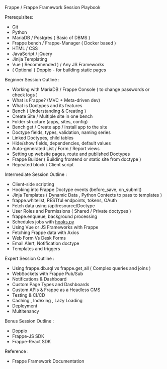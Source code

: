 Frappe / Frappe Framework Session Playbook 

Prerequisites: 

- Git  
- Python  
- MariaDB / Postgres ( Basic of DBMS )   
- Frappe bench / Frappe-Manager ( Docker based )   
- HTML / CSS   
- JavaScript / jQuery   
- Jinija Templating   
- Vue ( Recommended ) / Any JS Frameworks   
- ( Optional ) Doppio \- for building static pages

Beginner Session Outline : 

- Working with MariaDB / Frappe Console ( to change passwords or check logs )   
- What is Frappe? (MVC \+ Meta-driven dev)  
- What is Doctypes and its features   
- Bench ( Understanding & Creating )   
- Create Site / Multiple site in one bench  
- Folder structure (apps, sites, config)  
- Bench get / Create app / install app to the site  
- Doctype fields, types, validation, naming series  
- Linked Doctypes, child tables  
- Hide/show fields, dependencies, default values  
- Auto-generated List / Form / Report views  
- Setting up website pages, route and published Doctypes  
- Frappe Builder ( Building frontend or static site from doctype )   
- Repeated block / Client script 

Intermediate Session Outline : 

- Client-side scripting  
- Hooking into Frappe Doctype events (before\_save, on\_submit)  
- Jinja Templates ( Dynamic Data , Python Contexts to pass to templates )  
- frappe.whitelist, RESTful endpoints, tokens, OAuth  
- Fetch data using /api/resource/Doctype  
- User Roles and Permissions ( Shared / Private doctypes )  
- frappe.enqueue, background processing  
- Schedules jobs with [hooks.py](http://hooks.py)  
- Using Vue or JS Frameworks with Frappe  
- Fetching Frappe data with Axios  
- Web Form Vs Desk Forms   
- Email Alert, Notification doctype  
- Templates and triggers

Expert Session Outline : 

- Using frappe.db.sql vs frappe.get\_all ( Complex queries and joins )  
- WebSockets with Frappe Pub/Sub  
- Notifications & Dashboard  
- Custom Page Types and Dashboards  
- Custom APIs & Frappe as a Headless CMS  
- Testing & CI/CD  
- Caching , Indexing , Lazy Loading   
- Deployment  
- Multitenancy

Bonus Session Outline : 

- Doppio   
- Frappe-JS SDK  
- Frappe-React SDK

Reference : 

- Frappe Framework Documentation
